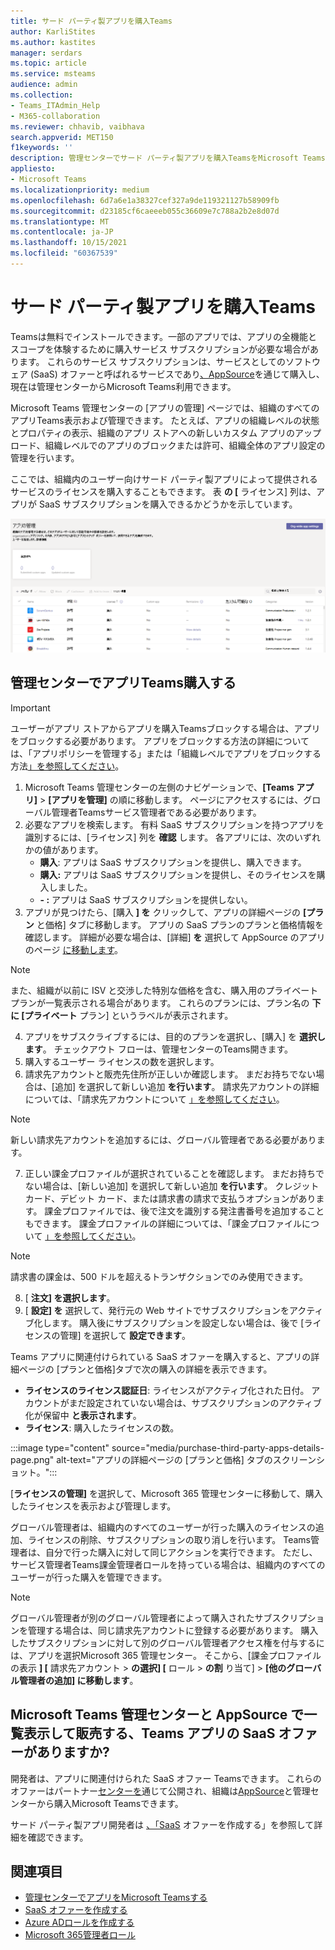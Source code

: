 ```yaml
---
title: サード パーティ製アプリを購入Teams
author: KarliStites
ms.author: kastites
manager: serdars
ms.topic: article
ms.service: msteams
audience: admin
ms.collection:
- Teams_ITAdmin_Help
- M365-collaboration
ms.reviewer: chhavib, vaibhava
search.appverid: MET150
f1keywords: ''
description: 管理センターでサード パーティ製アプリを購入TeamsをMicrosoft Teamsします。
appliesto:
- Microsoft Teams
ms.localizationpriority: medium
ms.openlocfilehash: 6d7a6e1a38327cef327a9de119321127b58909fb
ms.sourcegitcommit: d23185cf6caeeeb055c36609e7c788a2b2e8d07d
ms.translationtype: MT
ms.contentlocale: ja-JP
ms.lasthandoff: 10/15/2021
ms.locfileid: "60367539"
---
```

# <a name="purchase-third-party-apps-for-teams"></a>サード パーティ製アプリを購入Teams

Teamsは無料でインストールできます。一部のアプリでは、アプリの全機能とスコープを体験するために購入サービス サブスクリプションが必要な場合があります。 これらのサービス サブスクリプションは、サービスとしてのソフトウェア (SaaS) オファーと呼ばれるサービスであり[、AppSource](https://appsource.microsoft.com/)を通じて購入し、現在は管理センターからMicrosoft Teams利用できます。

Microsoft Teams [](manage-apps.md)管理センターの [アプリの管理] ページでは、組織のすべてのアプリTeams表示および管理できます。 たとえば、アプリの組織レベルの状態とプロパティの表示、組織のアプリ ストアへの新しいカスタム アプリのアップロード、組織レベルでのアプリのブロックまたは許可、組織全体のアプリ設定の管理を行います。

ここでは、組織内のユーザー向けサード パーティ製アプリによって提供されるサービスのライセンスを購入することもできます。 表 **の [** ライセンス] 列は、アプリが SaaS サブスクリプションを購入できるかどうかを示しています。

![購入ライセンスの [アプリの管理] ページのスクリーンショット。](media/manage-apps-new-page.png)

## <a name="purchase-apps-in-the-teams-admin-center"></a>管理センターでアプリTeams購入する

> [!IMPORTANT]
> ユーザーがアプリ ストアからアプリを購入Teamsブロックする場合は、アプリをブロックする必要があります。 アプリをブロックする方法の詳細については、「アプリ[](app-policies.md)ポリシーを管理する」または「組織レベルでアプリをブロックする方法[」を参照してください](manage-apps.md#allow-and-block-apps)。

1. Microsoft Teams 管理センターの左側のナビゲーションで、**[Teams アプリ]** > **[アプリを管理]** の順に移動します。 ページにアクセスするには、グローバル管理者Teamsサービス管理者である必要があります。
2. 必要なアプリを検索します。 有料 SaaS サブスクリプションを持つアプリを識別するには、[ライセンス] 列を **確認** します。 各アプリには、次のいずれかの値があります。
    - **購入**: アプリは SaaS サブスクリプションを提供し、購入できます。  
    - **購入:** アプリは SaaS サブスクリプションを提供し、そのライセンスを購入しました。
    - **- :** アプリは SaaS サブスクリプションを提供しない。
3. アプリが見つけたら、[購入 **] を** クリックして、アプリの詳細ページの **[プラン** と価格] タブに移動します。 アプリの SaaS プランのプランと価格情報を確認します。 詳細が必要な場合は、[詳細] **を** 選択して AppSource のアプリのページ [に移動します](https://appsource.microsoft.com/)。

> [!NOTE]
> また、組織が以前に ISV と交渉した特別な価格を含む、購入用のプライベート プランが一覧表示される場合があります。 これらのプランには、プラン名の **下に [プライベート** プラン] というラベルが表示されます。

4. アプリをサブスクライブするには、目的のプランを選択し、[購入] を **選択します**。 チェックアウト フローは、管理センターのTeams開きます。
5. 購入するユーザー ライセンスの数を選択します。
6. 請求先アカウントと販売先住所が正しいか確認します。 まだお持ちでない場合は、[追加] を選択して新しい追加 **を行います**。 請求先アカウントの詳細については、「請求先アカウントについて [」を参照してください](/microsoft-365/commerce/manage-billing-accounts)。

> [!NOTE]
> 新しい請求先アカウントを追加するには、グローバル管理者である必要があります。

7. 正しい課金プロファイルが選択されていることを確認します。 まだお持ちでない場合は、[新しい追加] を選択して新しい追加 **を行います**。 クレジット カード、デビット カード、または請求書の請求で支払うオプションがあります。 課金プロファイルでは、後で注文を識別する発注書番号を追加することもできます。 課金プロファイルの詳細については、「課金プロファイルについて [」を参照してください](/microsoft-365/commerce/billing-and-payments/manage-billing-profiles)。

> [!NOTE]
> 請求書の課金は、500 ドルを超えるトランザクションでのみ使用できます。

8. [ **注文] を選択します**。
9. [ **設定] を** 選択して、発行元の Web サイトでサブスクリプションをアクティブ化します。 購入後にサブスクリプションを設定しない場合は、後で [ライセンスの管理] を選択して **設定できます**。

Teams アプリに関連付けられている SaaS オファーを購入すると、アプリの詳細ページの [プランと価格]タブで次の購入の詳細を表示できます。

- **ライセンスのライセンス認証日**: ライセンスがアクティブ化された日付。 アカウントがまだ設定されていない場合は、サブスクリプションのアクティブ化が保留中 **と表示されます**。
- **ライセンス**: 購入したライセンスの数。

:::image type="content" source="media/purchase-third-party-apps-details-page.png" alt-text="アプリの詳細ページの [プランと価格] タブのスクリーンショット。":::

[**ライセンスの管理]** を選択して、Microsoft 365 管理センターに移動して、購入したライセンスを表示および管理します。

グローバル管理者は、組織内のすべてのユーザーが行った購入のライセンスの追加、ライセンスの削除、サブスクリプションの取り消しを行います。 Teams管理者は、自分で行った購入に対して同じアクションを実行できます。 ただし、サービス管理者Teams課金管理者ロールを持っている場合は、組織内のすべてのユーザーが行った購入を管理できます。

> [!NOTE]
> グローバル管理者が別のグローバル管理者によって購入されたサブスクリプションを管理する場合は、同じ請求先アカウントに登録する必要があります。 購入したサブスクリプションに対して別のグローバル管理者アクセス権を付与するには、アプリを選択Microsoft 365 管理センター。 そこから、[課金プロファイルの表示 **] [** 請求先アカウント  >  **の選択] [** ロール  >  **の割** り当て]  >  **[他のグローバル管理者の追加] に移動します**。

## <a name="have-a-saas-offer-for-a-teams-app-that-you-want-to-list-and-sell-in-the-microsoft-teams-admin-center-and-appsource"></a>Microsoft Teams 管理センターと AppSource で一覧表示して販売する、Teams アプリの SaaS オファーがありますか?

開発者は、アプリに関連付けられた SaaS オファー Teamsできます。 これらのオファーはパートナー[センターを](https://partner.microsoft.com)通じて公開され、組織は[AppSource](https://appsource.microsoft.com/)と管理センターから購入Microsoft Teamsできます。

サード パーティ製アプリ開発者は [、「SaaS](/azure/marketplace/partner-center-portal/create-new-saas-offer) オファーを作成する」を参照して詳細を確認できます。

## <a name="related-topics"></a>関連項目

- [管理センターでアプリをMicrosoft Teamsする](manage-apps.md)
- [SaaS オファーを作成する](/azure/marketplace/partner-center-portal/create-new-saas-offer)
- [Azure ADロールを作成する](/azure/active-directory/roles/permissions-reference)
- [Microsoft 365管理者ロール](/microsoft-365/admin/add-users/about-admin-roles)